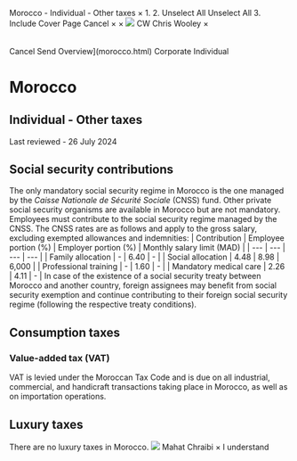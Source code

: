 Morocco - Individual - Other taxes
×
1.
2.
Unselect All
Unselect All
3.
Include Cover Page
Cancel
×
×
![](-/media/world-wide-tax-summaries/attachments/global---chris-wooley.ashx%3Frev=ac5e5f3223b34096b1afc2a6009c7320&revision=ac5e5f32-23b3-4096-b1af-c2a6009c7320&hash=859B7ADC84DC2CBEC9760E9E6EE7DE6D0A8BFCDF)
CW
Chris Wooley
×
######
Cancel
Send
Overview](morocco.html)
Corporate
Individual
# Morocco
## Individual - Other taxes
Last reviewed - 26 July 2024
## Social security contributions
The only mandatory social security regime in Morocco is the one managed by the *Caisse Nationale de Sécurité Sociale* (CNSS) fund.
Other private social security organisms are available in Morocco but are not mandatory.
Employees must contribute to the social security regime managed by the CNSS.
The CNSS rates are as follows and apply to the gross salary, excluding exempted allowances and indemnities:
| Contribution | Employee portion (%) | Employer portion (%) | Monthly salary limit (MAD) |
| --- | --- | --- | --- |
| Family allocation | - | 6.40 | - |
| Social allocation | 4.48 | 8.98 | 6,000 |
| Professional training | - | 1.60 | - |
| Mandatory medical care | 2.26 | 4.11 | - |
In case of the existence of a social security treaty between Morocco and another country, foreign assignees may benefit from social security exemption and continue contributing to their foreign social security regime (following the respective treaty conditions).
## Consumption taxes
### Value-added tax (VAT)
VAT is levied under the Moroccan Tax Code and is due on all industrial, commercial, and handicraft transactions taking place in Morocco, as well as on importation operations.
## Luxury taxes
There are no luxury taxes in Morocco.
![](-/media/world-wide-tax-summaries/moroccomahat-chraibithumbnailimagepng20240726080007248.ashx%3Frev=92b69444ecc04e3183da26d0b15f4fc1&revision=92b69444-ecc0-4e31-83da-26d0b15f4fc1&hash=5A90476A023DE5535D3C58910C240FE11DC3023E)
Mahat Chraibi
×
I understand